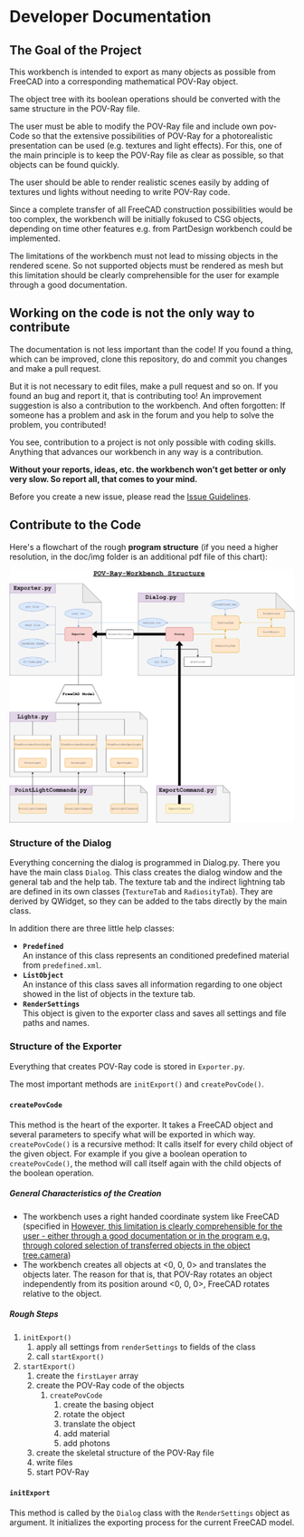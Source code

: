 # Developer Documentation

## The Goal of the Project

This workbench is intended to export as many objects as possible from FreeCAD into a corresponding mathematical POV-Ray object.

The object tree with its boolean operations should be converted with the same structure in the POV-Ray file. 

The user must be able to modify the POV-Ray file and include own pov-Code so that the extensive possibilities of POV-Ray for a photorealistic presentation can be used (e.g. textures and light effects). For this, one of the main principle is to keep the POV-Ray file as clear as possible, so that objects can be found quickly.

The user should be able to render realistic scenes easily by adding of textures und lights without needing to write POV-Ray code.

Since a complete transfer of all FreeCAD construction possibilities would be too complex, the workbench will be initially fokused to CSG objects, depending on time other features e.g. from PartDesign workbench could be implemented.

The limitations of the workbench must not lead to missing objects in the rendered scene. So not supported objects must be rendered as mesh but this limitation should be clearly comprehensible for the user for example through a good documentation.

## Working on the code is not the only way to contribute

The documentation is not less important than the code! If you found a thing, which can be improved, clone this repository, do and commit you changes and make a pull request.

But it is not necessary to edit files, make a pull request and so on. If you found an bug and report it, that is contributing too! An improvement suggestion is also a contribution to the workbench.
And often forgotten: If someone has a problem and ask in the forum and you help to solve the problem, you contributed!

You see, contribution to a project is not only possible with coding skills. Anything that advances our workbench in any way is a contribution.

**Without your reports, ideas, etc. the workbench won't get better or only very slow. So report all, that comes to your mind.**

Before you create a new issue, please read the [Issue Guidelines](https://gitlab.com/usbhub/exporttopovray/issues/26).

## Contribute to the Code

Here's a flowchart of the rough **program structure** (if you need a higher resolution, in the doc/img folder is an additional pdf file of this chart):

![Flowchart of the workbench](/doc/img/Workbench%20Structure.png)

### Structure of the Dialog

Everything concerning the dialog is programmed in Dialog.py. There you have the main class `Dialog`. This class creates the dialog window and the general tab and the help tab. The texture tab and the indirect lightning tab are defined in its own classes (`TextureTab` and `RadiosityTab`). They are derived by QWidget, so they can be added to the tabs directly by the main class.

In addition there are three little help classes:

* **`Predefined`**  
  An instance of this class represents an conditioned predefined material from `predefined.xml`.
* **`ListObject`**  
  An instance of this class saves all information regarding to one object showed in the list of objects in the texture tab.
* **`RenderSettings`**  
  This object is given to the exporter class and saves all settings and file paths and names.

### Structure of the Exporter

Everything that creates POV-Ray code is stored in `Exporter.py`.

The most important methods are `initExport()` and `createPovCode()`.

#### `createPovCode`

This method is the heart of the exporter. It takes a FreeCAD object and several parameters to specify what will be exported in which way. `createPovCode()` is a recursive method: It calls itself for every child object of the given object. For example if you give a boolean operation to `createPovCode()`, the method will call itself again with the child objects of the boolean operation.

##### General Characteristics of the Creation

* The workbench uses a right handed coordinate system like FreeCAD (specified in [However, this limitation is clearly comprehensible for the user - either through a good documentation or in the program e.g. through colored selection of transferred objects in the object tree.camera](#camera))
* The workbench creates all objects at <0, 0, 0> and translates the objects later. The reason for that is, that POV-Ray rotates an object independently from its position around <0, 0, 0>, FreeCAD rotates relative to the object.

##### Rough Steps

1. `initExport()`
   1. apply all settings from `renderSettings` to fields of the class
   2. call `startExport()`
2. `startExport()`
   1. create the `firstLayer` array
   2. create the POV-Ray code of the objects
      1. `createPovCode`
         1. create the basing object
         2. rotate the object
         3. translate the object
         4. add material
         5. add photons
   3. create the skeletal structure of the POV-Ray file
   4. write files
   5. start POV-Ray


#### `initExport`

This method is called by the `Dialog` class with the `RenderSettings` object as argument. It initializes the exporting process for the current FreeCAD model.
